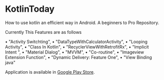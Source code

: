# KotlinToday
How to use kotlin an efficient way in Android. A beginners to Pro Repository. 

Currently This Features are as follows

•	"Activity Switchting",
•	"DataTypeWithCalculatorActivity",
•	"Looping Activity",
•	"Class In Kotlin",
•	"RecyclerViewWithRetrofitRx",
•	"Implicit Intent ",
•	"Material Dialog",
•	"MVVM",
•	"Co-routine",
•	"Imageview Extension Function",
•	"Dynamic Delivery: Feature One",
•	"View Binding java"

Application is available in [Google Play Store](https://play.google.com/store/apps/details?id=com.shihab.kotlintoday).
